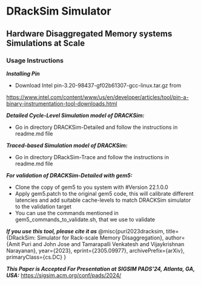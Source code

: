 <h1>DRackSim Simulator</h1>
<h2>Hardware Disaggregated Memory systems Simulations at Scale</h2>  

<h3>Usage Instructions</h3>

***Installing Pin***
* Download Intel pin-3.20-98437-gf02b61307-gcc-linux.tar.gz from 

https://www.intel.com/content/www/us/en/developer/articles/tool/pin-a-binary-instrumentation-tool-downloads.html

***Detailed Cycle-Level Simulation model of DRACKSim:***
* Go in directory DRACKSim-Detailed and follow the instructions in readme.md file
	
***Traced-based Simulation model of DRACKSim:***
* Go in directory DRackSim-Trace and follow the instructions in readme.md file


***For validation of DRACKSim-Detailed with gem5:***
* Clone the copy of gem5 to you system with #Version 22.1.0.0 
* Apply gem5.patch to the original gem5 code, this will calibrate different latencies and add suitable cache-levels to match DRACKSim simulator to the validation target
* You can use the commands mentioned in gem5_commands_to_validate.sh, that we use to validate



***If you use this tool, please cite it as***
@misc{puri2023dracksim,
      title={DRackSim: Simulator for Rack-scale Memory Disaggregation}, 
      author={Amit Puri and John Jose and Tamarapalli Venkatesh and Vijaykrishnan Narayanan},
      year={2023},
      eprint={2305.09977},
      archivePrefix={arXiv},
      primaryClass={cs.DC}
}

***This Paper is Accepted For Presentation at SIGSIM PADS'24, Atlanta, GA, USA:***
https://sigsim.acm.org/conf/pads/2024/
